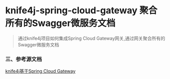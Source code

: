 # knife4j-spring-cloud-gateway 聚合所有的Swagger微服务文档
> 通过knife4j项目如何集成Spring Cloud Gateway网关,通过网关聚合所有的Swagger微服务文档



### 三、参考源文档
[knife4j基于Spring Cloud Gateway](https://doc.xiaominfo.com/solution/ui-front-gateway.html)
